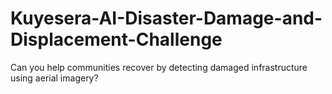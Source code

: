 # Kuyesera-AI-Disaster-Damage-and-Displacement-Challenge
Can you help communities recover by detecting damaged infrastructure using aerial imagery?
